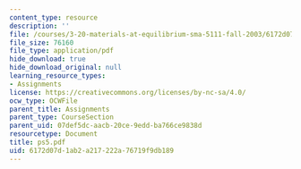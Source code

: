 ```yaml
---
content_type: resource
description: ''
file: /courses/3-20-materials-at-equilibrium-sma-5111-fall-2003/6172d07d1ab2a217222a76719f9db189_ps5.pdf
file_size: 76160
file_type: application/pdf
hide_download: true
hide_download_original: null
learning_resource_types:
- Assignments
license: https://creativecommons.org/licenses/by-nc-sa/4.0/
ocw_type: OCWFile
parent_title: Assignments
parent_type: CourseSection
parent_uid: 07def5dc-aacb-20ce-9edd-ba766ce9838d
resourcetype: Document
title: ps5.pdf
uid: 6172d07d-1ab2-a217-222a-76719f9db189
---
```

